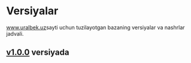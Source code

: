 # Versiyalar
<a href="https://uralbek.netlify.app/">www.uralbek.uz</a>sayti uchun tuzilayotgan bazaning versiyalar va nashrlar jadvali.

<h2><a href="https://v1-0-0.netlify.app/">v1.0.0</a> versiyada</h2>










